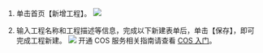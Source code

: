 
1. 单击首页【新增工程】。
![](https://main.qcloudimg.com/raw/16e5c3c6e191c576e57bf02b0bfcf916.png)

2. 输入工程名称和工程描述等信息，完成以下新建表单后，单击【保存】，即可完成工程新建。
![](https://main.qcloudimg.com/raw/9f4756a3e727487477f3adf992d2d9fc.png)
开通 COS 服务相关指南请查看 [COS 入门](https://cloud.tencent.com/product/cos/getting-started)。


